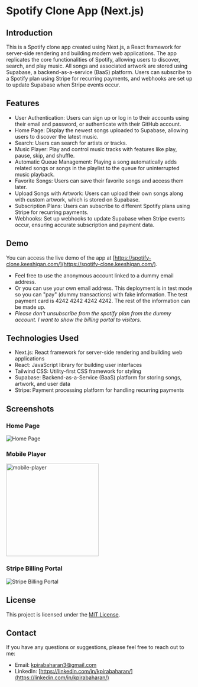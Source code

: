 # Spotify Clone App (Next.js)

## Introduction

This is a Spotify clone app created using Next.js, a React framework for server-side rendering and building modern web applications. The app replicates the core functionalities of Spotify, allowing users to discover, search, and play music. All songs and associated artwork are stored using Supabase, a backend-as-a-service (BaaS) platform. Users can subscribe to a Spotify plan using Stripe for recurring payments, and webhooks are set up to update Supabase when Stripe events occur.

## Features

- User Authentication: Users can sign up or log in to their accounts using their email and password, or authenticate with their GitHub account.
- Home Page: Display the newest songs uploaded to Supabase, allowing users to discover the latest music.
- Search: Users can search for artists or tracks.
- Music Player: Play and control music tracks with features like play, pause, skip, and shuffle.
- Automatic Queue Management: Playing a song automatically adds related songs or songs in the playlist to the queue for uninterrupted music playback.
- Favorite Songs: Users can save their favorite songs and access them later.
- Upload Songs with Artwork: Users can upload their own songs along with custom artwork, which is stored on Supabase.
- Subscription Plans: Users can subscribe to different Spotify plans using Stripe for recurring payments.
- Webhooks: Set up webhooks to update Supabase when Stripe events occur, ensuring accurate subscription and payment data.

## Demo

You can access the live demo of the app at [https://spotify-clone.keeshigan.com/](https://spotify-clone.keeshigan.com/).

- Feel free to use the anonymous account linked to a dummy email address.
- Or you can use your own email address. This deployment is in test mode so you can "pay" (dummy transactions) with fake information.
  The test payment card is 4242 4242 4242 4242. The rest of the information can be made up.
- _Please don't unsubscribe from the spotify plan from the dummy account. I want to show the billing portal to visitors._

## Technologies Used

- Next.js: React framework for server-side rendering and building web applications
- React: JavaScript library for building user interfaces
- Tailwind CSS: Utility-first CSS framework for styling
- Supabase: Backend-as-a-Service (BaaS) platform for storing songs, artwork, and user data
- Stripe: Payment processing platform for handling recurring payments

## Screenshots

### Home Page

![Home Page](./screenshots/homepage.png)

### Mobile Player

<img src="./screenshots/mobileplayer.jpg" alt="mobile-player" width="250"/>

### Stripe Billing Portal

![Stripe Billing Portal](./screenshots/stripe.png)

## License

This project is licensed under the [MIT License](https://opensource.org/licenses/MIT).

## Contact

If you have any questions or suggestions, please feel free to reach out to me:

- Email: kpirabaharan3@gmail.com
- LinkedIn: [https://linkedin.com/in/kpirabaharan/](https://linkedin.com/in/kpirabaharan/)
